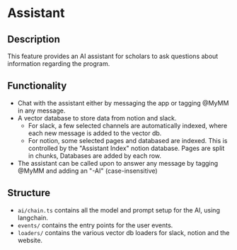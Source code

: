 # Assistant

## Description

This feature provides an AI assistant for scholars to ask questions about information regarding the program.

## Functionality

- Chat with the assistant either by messaging the app or tagging @MyMM in any message.
- A vector database to store data from notion and slack.
  - For slack, a few selected channels are automatically indexed, where each new message is added to the vector db.
  - For notion, some selected pages and databased are indexed. This is controlled by the "Assistant Index" notion database. Pages are split in chunks, Databases are added by each row.
- The assistant can be called upon to answer any message by tagging @MyMM and adding an "-AI" (case-insensitive)

## Structure

- `ai/chain.ts` contains all the model and prompt setup for the AI, using langchain.
- `events/` contains the entry points for the user events.
- `loaders/` contains the various vector db loaders for slack, notion and the website.
